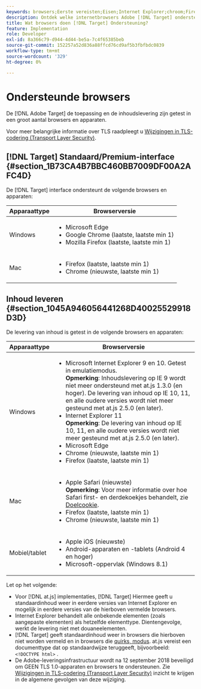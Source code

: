 ```yaml
---
keywords: browsers;Eerste vereisten;Eisen;Internet Explorer;chroom;Firefox;safari;android;oppervlak
description: Ontdek welke internetbrowsers Adobe [!DNL Target] ondersteunt de interface en de levering van inhoud.
title: Wat browsers doen [!DNL Target] Ondersteuning?
feature: Implementation
role: Developer
exl-id: 8a366c79-d944-4d44-be5a-7c4f65385beb
source-git-commit: 152257a52d836a88ffcd76cd9af5b3fbfbdc0839
workflow-type: tm+mt
source-wordcount: '329'
ht-degree: 0%

---
```


# Ondersteunde browsers

De [!DNL Adobe Target] de toepassing en de inhoudslevering zijn getest in een groot aantal browsers en apparaten.

Voor meer belangrijke informatie over TLS raadpleegt u [Wijzigingen in TLS-codering (Transport Layer Security)](/help/main/c-implementing-target/c-considerations-before-you-implement-target/tls-transport-layer-security-encryption.md#concept_CC1001E9D3AE4BABAF90B8311B0A6451).

## [!DNL Target] Standaard/Premium-interface {#section_1B73CA4B7BBC460BB7009DF00A2AFC4D}

De [!DNL Target] interface ondersteunt de volgende browsers en apparaten:

| Apparaattype | Browserversie |
|--- |--- |
| Windows | <ul><li>Microsoft Edge</li><li>Google Chrome (laatste, laatste min 1)</li><li>Mozilla Firefox (laatste, laatste min 1)</li></ul> |
| Mac | <ul><li>Firefox (laatste, laatste min 1)</li><li>Chrome (nieuwste, laatste min 1)</li></ul> |

## Inhoud leveren {#section_1045A946056441268D40025529918D3D}

De levering van inhoud is getest in de volgende browsers en apparaten:

| Apparaattype | Browserversie |
|--- |--- |
| Windows | <ul><li>Microsoft Internet Explorer 9 en 10. Getest in emulatiemodus.<br>**Opmerking**: Inhoudslevering op IE 9 wordt niet meer ondersteund met at.js 1.3.0 (en hoger). De levering van inhoud op IE 10, 11, en alle oudere versies wordt niet meer gesteund met at.js 2.5.0 (en later).</li><li>Internet Explorer 11 <br>**Opmerking**: De levering van inhoud op IE 10, 11, en alle oudere versies wordt niet meer gesteund met at.js 2.5.0 (en later).</li><li>Microsoft Edge</li><li>Chrome (nieuwste, laatste min 1)</li><li>Firefox (laatste, laatste min 1)</li></ul> |
| Mac | <ul><li>Apple Safari (nieuwste)<br>**Opmerking**: Voor meer informatie over hoe Safari first- en derdekoekjes behandelt, zie [Doelcookie](/help/main/c-implementing-target/c-implementing-target-for-client-side-web/t-mbox-download/cookie-behavior.md).</li><li>Firefox (laatste, laatste min 1)</li><li>Chrome (nieuwste, laatste min 1)</li></ul> |
| Mobiel/tablet | <ul><li>Apple iOS (nieuwste)</li><li>Android-apparaten en -tablets (Android 4 en hoger)</li><li>Microsoft-oppervlak (Windows 8.1)</li></ul> |

Let op het volgende:

* Voor [!DNL at.js] implementaties, [!DNL Target] Hiermee geeft u standaardinhoud weer in eerdere versies van Internet Explorer en mogelijk in eerdere versies van de hierboven vermelde browsers.
* Internet Explorer behandelt alle onbekende elementen (zoals aangepaste elementen) als hetzelfde elementtype. Dientengevolge, werkt de levering niet met douaneelementen.
* [!DNL Target] geeft standaardinhoud weer in browsers die hierboven niet worden vermeld en in browsers die [quirks, modus](https://en.wikipedia.org/wiki/Quirks_mode). at.js vereist een documenttype dat op standaardwijze teruggeeft, bijvoorbeeld: `<!DOCTYPE html>` .
* De Adobe-leveringsinfrastructuur wordt na 12 september 2018 beveiligd om GEEN TLS 1.0-apparaten en browsers te ondersteunen. Zie [Wijzigingen in TLS-codering (Transport Layer Security)](/help/main/c-implementing-target/c-considerations-before-you-implement-target/tls-transport-layer-security-encryption.md#concept_CC1001E9D3AE4BABAF90B8311B0A6451) inzicht te krijgen in de algemene gevolgen van deze wijziging.
